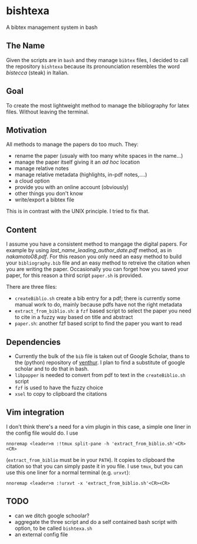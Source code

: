 # bishtexa
A bibtex management system in bash

## The Name
Given the scripts are in `bash` and they manage `bibtex` files, I decided to call the repository `bishtexa` because its pronounciation resembles the word *bistecca* (steak) in Italian.

## Goal
To create the most lightweight method to manage the bibliography for latex files. Without leaving the terminal.

## Motivation
All methods to manage the papers do too much. They:
- rename the paper (usualy with too many white spaces in the name...)
- manage the paper itself giving it an *ad hoc* location
- manage relative notes
- manage relative metadata (highlights, in-pdf notes,....)
- a cloud option
- provide you with an online account (obviously)
- other things you don't know
- write/export a bibtex file

This is in contrast with the UNIX principle. I tried to fix that.

## Content
I assume you have a consistent method to mangage the digital papers. For example by using *last_name_leading_author_date.pdf* method, as in *nakamoto08.pdf*. For this reason you only need an easy method to build your `bibliography.bib` file and an easy method to retreive the citation when you are writing the paper. Occasionally you can forget how you saved your paper, for this reason a third script `paper.sh` is provided.

There are three files:
- `createBiblio.sh` create a bib entry for a pdf; there is currently some manual work to do, mainly because pdfs have not the right metadata
- `extract_from_biblio.sh`: a `fzf` based script to select the paper you need to cite in a fuzzy way based on title and abstract
- `paper.sh`: another fzf based script to find the paper you want to read

## Dependencies

- Currently the bulk of the `bib` file is taken out of Google Scholar, thans to the (python) repository of [venthur](https://github.com/venthur/gscholar). I plan to find a substitute of google scholar and to do that in bash.
- `libpopper` is needed to convert from pdf to text in the `createBiblio.sh` script
- `fzf` is used to have the fuzzy choice
- `xsel` to copy to clipboard the citations

## Vim integration
I don't think there's a need for a vim plugin in this case, a simple one liner in the config file would do. I use

```
nnoremap <leader>m :!tmux split-pane -h 'extract_from_biblio.sh'<CR><CR>
```

(`extract_from_biblio` must be in your `PATH`). It copies to clipboard the citation so that you can simply paste it in you file. I use `tmux`, but you can use this one liner for a normal terminal (e.g. `urxvt`):

```
nnoremap <leader>m :!urxvt -x 'extract_from_biblio.sh'<CR><CR>
```

## TODO
- can we ditch google schoolar?
- aggregate the three script and do a self contained bash script with option, to be called `bishtexa.sh`
- an external config file
